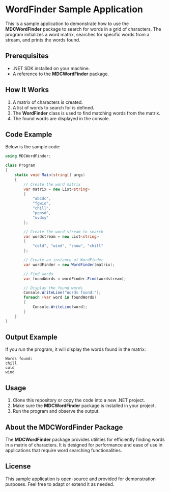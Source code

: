 # WordFinder Sample Application

This is a sample application to demonstrate how to use the **MDCWordFinder** package to search for words in a grid of characters. The program initializes a word matrix, searches for specific words from a stream, and prints the words found.

## Prerequisites

- .NET SDK installed on your machine.
- A reference to the **MDCWordFinder** package.

## How It Works

1. A matrix of characters is created.
2. A list of words to search for is defined.
3. The **WordFinder** class is used to find matching words from the matrix.
4. The found words are displayed in the console.

## Code Example

Below is the sample code:

```csharp
using MDCWordFinder;

class Program
{
    static void Main(string[] args)
    {
        // Create the word matrix
        var matrix = new List<string>
        {
            "abcdc",
            "fgwio",
            "chill",
            "pqnsd",
            "uvdxy"
        };

        // Create the word stream to search
        var wordstream = new List<string>
        {
            "cold", "wind", "snow", "chill"
        };

        // Create an instance of WordFinder
        var wordFinder = new WordFinder(matrix);

        // Find words
        var foundWords = wordFinder.Find(wordstream);

        // Display the found words
        Console.WriteLine("Words found:");
        foreach (var word in foundWords)
        {
            Console.WriteLine(word);
        }
    }
}
```

## Output Example

If you run the program, it will display the words found in the matrix:

```
Words found:
chill
cold
wind
```

## Usage

1. Clone this repository or copy the code into a new .NET project.
2. Make sure the **MDCWordFinder** package is installed in your project.
3. Run the program and observe the output.

## About the MDCWordFinder Package

The **MDCWordFinder** package provides utilities for efficiently finding words in a matrix of characters. It is designed for performance and ease of use in applications that require word searching functionalities.

## License

This sample application is open-source and provided for demonstration purposes. Feel free to adapt or extend it as needed.
